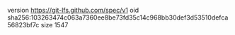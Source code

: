 version https://git-lfs.github.com/spec/v1
oid sha256:103263474c063a7360ee8be73fd35c14c968bb30def3d53510defca56823bf7c
size 1547
